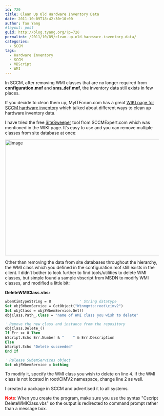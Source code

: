```yaml
---
id: 720
title: Clean Up Old Hardware Inventory Data
date: 2011-10-09T18:42:30+10:00
author: Tao Yang
#layout: post
guid: http://blog.tyang.org/?p=720
permalink: /2011/10/09/clean-up-old-hardware-inventory-data/
categories:
  - SCCM
tags:
  - Hardware Inventory
  - SCCM
  - VBScript
  - WMI
---
```

In SCCM, after removing WMI classes that are no longer required from <strong>configuration.mof</strong> and <strong>sms_def.mof</strong>, the inventory data still exists in few places.

If you decide to clean them up, MyITForum.com has a great <a href="http://www.myitforum.com/myITWiki/sccminv.ashx">WIKI page for SCCM hardware inventory</a> which talked about different ways to clean up hardware inventory data.

I have tried the free <a href="http://www.sccmexpert.com/site_sweeper.aspx">SiteSweeper</a> tool from SCCMExpert.com which was mentioned in the WIKI page. It’s easy to use and you can remove multiple classes from site database at once:

<a href="http://blog.tyang.org/wp-content/uploads/2011/10/image12.png"><img style="background-image: none; padding-left: 0px; padding-right: 0px; display: inline; padding-top: 0px; border: 0px;" title="image" src="http://blog.tyang.org/wp-content/uploads/2011/10/image_thumb12.png" alt="image" width="580" height="378" border="0" /></a>

Other than removing the data from site databases throughout the hierarchy, the WMI class which you defined in the configuration.mof still exists in the client. I didn’t bother to look further to find tools/utilities to delete WMI classes, but simple found a sample vbscript from MSDN to modify WMI classes, and modified a little bit:

<strong>DeleteWMIClass.vbs:</strong>
```vb
wbemCimtypeString = 8             ' String datatype
Set objSWbemService = GetObject("Winmgmts:root\cimv2")
Set objClass = objSWbemService.Get()
objClass.Path_.Class = "name of WMI class you wish to delete"

' Remove the new class and instance from the repository
objClass.Delete_()
If Err <> 0 Then
WScript.Echo Err.Number & "    " & Err.Description
Else
WScript.Echo "Delete succeeded"
End If

' Release SwbemServices object
Set objSWbemService = Nothing
```
To modify it, specify the WMI class you wish to delete on line 4. If the WMI class is not located in root\CIMV2 namespace, change line 2 as well.

I created a package in SCCM and advertised it to all systems.

<strong><span style="color: #ff0000;">Note</span></strong>: When you create the program, make sure you use the syntax "Cscript DeleteWMIClass.vbs" so the output is redirected to command prompt rather than a message box.